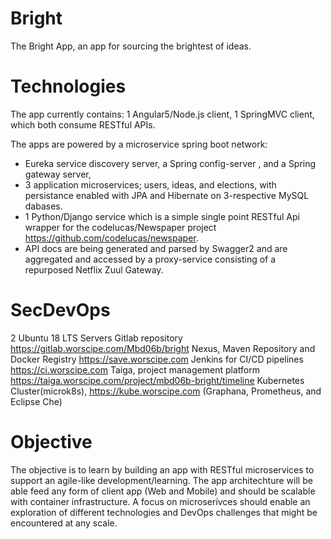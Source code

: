 # Bright
The Bright App, an app for sourcing the brightest of ideas. 

# Technologies
The app currently contains:
1 Angular5/Node.js client,
1 SpringMVC client, which both consume RESTful APIs.

The apps are powered by a microservice spring boot network:
* Eureka service discovery server, a Spring config-server , and a Spring gateway server,
* 3 application microservices; users, ideas, and elections, with persistance enabled with JPA and Hibernate on 3-respective MySQL dabases.
* 1 Python/Django service which is a simple single point RESTful Api wrapper for the codelucas/Newspaper project https://github.com/codelucas/newspaper. 
* API docs are being generated and parsed by Swagger2 and are aggregated and accessed by a proxy-service consisting of a repurposed Netflix Zuul Gateway.

# SecDevOps
2 Ubuntu 18 LTS Servers
Gitlab repository https://gitlab.worscipe.com/Mbd06b/bright
Nexus, Maven Repository and Docker Registry https://save.worscipe.com
Jenkins for CI/CD pipelines https://ci.worscipe.com
Taiga, project management platform https://taiga.worscipe.com/project/mbd06b-bright/timeline
Kubernetes Cluster(microk8s), https://kube.worscipe.com (Graphana, Prometheus, and Eclipse Che)


# Objective
The objective is to learn by building an app with RESTful microservices to support an agile-like development/learning. 
The app architechture will be able feed any form of client app (Web and Mobile) and should be scalable with container infrastructure.
A focus on microserivces should enable an exploration of different technologies and DevOps challenges that might be encountered at any scale. 
